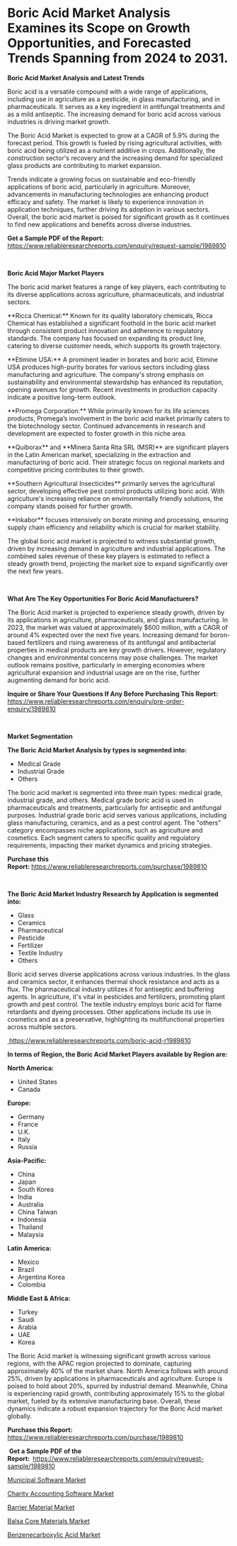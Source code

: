 <p><h1>Boric Acid Market Analysis Examines its Scope on Growth Opportunities, and Forecasted Trends Spanning from 2024 to 2031.</h1></p><p><strong>Boric Acid Market Analysis and Latest Trends</strong></p>
<p><p>Boric acid is a versatile compound with a wide range of applications, including use in agriculture as a pesticide, in glass manufacturing, and in pharmaceuticals. It serves as a key ingredient in antifungal treatments and as a mild antiseptic. The increasing demand for boric acid across various industries is driving market growth.</p><p>The Boric Acid Market is expected to grow at a CAGR of 5.9% during the forecast period. This growth is fueled by rising agricultural activities, with boric acid being utilized as a nutrient additive in crops. Additionally, the construction sector's recovery and the increasing demand for specialized glass products are contributing to market expansion. </p><p>Trends indicate a growing focus on sustainable and eco-friendly applications of boric acid, particularly in agriculture. Moreover, advancements in manufacturing technologies are enhancing product efficacy and safety. The market is likely to experience innovation in application techniques, further driving its adoption in various sectors. Overall, the boric acid market is poised for significant growth as it continues to find new applications and benefits across diverse industries.</p></p>
<p><strong>Get a Sample PDF of the Report:&nbsp;</strong> <a href="https://www.reliableresearchreports.com/enquiry/request-sample/1989810?utm_campaign=40&utm_medium=2&utm_source=Github&utm_content=ia&utm_term=15112024&utm_id=boric-acid">https://www.reliableresearchreports.com/enquiry/request-sample/1989810</a></p>
<p>&nbsp;</p>
<p><strong>Boric Acid Major Market Players</strong></p>
<p><p>The boric acid market features a range of key players, each contributing to its diverse applications across agriculture, pharmaceuticals, and industrial sectors. </p><p>**Ricca Chemical:** Known for its quality laboratory chemicals, Ricca Chemical has established a significant foothold in the boric acid market through consistent product innovation and adherence to regulatory standards. The company has focused on expanding its product line, catering to diverse customer needs, which supports its growth trajectory. </p><p>**Etimine USA:** A prominent leader in borates and boric acid, Etimine USA produces high-purity borates for various sectors including glass manufacturing and agriculture. The company's strong emphasis on sustainability and environmental stewardship has enhanced its reputation, opening avenues for growth. Recent investments in production capacity indicate a positive long-term outlook.</p><p>**Promega Corporation:** While primarily known for its life sciences products, Promega’s involvement in the boric acid market primarily caters to the biotechnology sector. Continued advancements in research and development are expected to foster growth in this niche area. </p><p>**Quiborax** and **Minera Santa Rita SRL (MSR)** are significant players in the Latin American market, specializing in the extraction and manufacturing of boric acid. Their strategic focus on regional markets and competitive pricing contributes to their growth.</p><p>**Southern Agricultural Insecticides** primarily serves the agricultural sector, developing effective pest control products utilizing boric acid. With agriculture's increasing reliance on environmentally friendly solutions, the company stands poised for further growth.</p><p>**Inkabor** focuses intensively on borate mining and processing, ensuring supply chain efficiency and reliability which is crucial for market stability.</p><p>The global boric acid market is projected to witness substantial growth, driven by increasing demand in agriculture and industrial applications. The combined sales revenue of these key players is estimated to reflect a steady growth trend, projecting the market size to expand significantly over the next few years.</p></p>
<p>&nbsp;</p>
<p><strong>What Are The Key Opportunities For Boric Acid Manufacturers?</strong></p>
<p><p>The Boric Acid market is projected to experience steady growth, driven by its applications in agriculture, pharmaceuticals, and glass manufacturing. In 2023, the market was valued at approximately $600 million, with a CAGR of around 4% expected over the next five years. Increasing demand for boron-based fertilizers and rising awareness of its antifungal and antibacterial properties in medical products are key growth drivers. However, regulatory changes and environmental concerns may pose challenges. The market outlook remains positive, particularly in emerging economies where agricultural expansion and industrial usage are on the rise, further augmenting demand for boric acid.</p></p>
<p><strong>Inquire or Share Your Questions If Any Before Purchasing This Report:</strong> <a href="https://www.reliableresearchreports.com/enquiry/pre-order-enquiry/1989810?utm_campaign=40&utm_medium=2&utm_source=Github&utm_content=ia&utm_term=15112024&utm_id=boric-acid">https://www.reliableresearchreports.com/enquiry/pre-order-enquiry/1989810</a></p>
<p>&nbsp;</p>
<p><strong>Market Segmentation</strong></p>
<p><strong>The Boric Acid Market Analysis by types is segmented into:</strong></p>
<p><ul><li>Medical Grade</li><li>Industrial Grade</li><li>Others</li></ul></p>
<p><p>The boric acid market is segmented into three main types: medical grade, industrial grade, and others. Medical grade boric acid is used in pharmaceuticals and treatments, particularly for antiseptic and antifungal purposes. Industrial grade boric acid serves various applications, including glass manufacturing, ceramics, and as a pest control agent. The "others" category encompasses niche applications, such as agriculture and cosmetics. Each segment caters to specific quality and regulatory requirements, impacting their market dynamics and pricing strategies.</p></p>
<p><strong>Purchase this Report:&nbsp;</strong><a href="https://www.reliableresearchreports.com/purchase/1989810?utm_campaign=40&utm_medium=2&utm_source=Github&utm_content=ia&utm_term=15112024&utm_id=boric-acid">https://www.reliableresearchreports.com/purchase/1989810</a></p>
<p>&nbsp;</p>
<p><strong>The Boric Acid Market Industry Research by Application is segmented into:</strong></p>
<p><ul><li>Glass</li><li>Ceramics</li><li>Pharmaceutical</li><li>Pesticide</li><li>Fertilizer</li><li>Textile Industry</li><li>Others</li></ul></p>
<p><p>Boric acid serves diverse applications across various industries. In the glass and ceramics sector, it enhances thermal shock resistance and acts as a flux. The pharmaceutical industry utilizes it for antiseptic and buffering agents. In agriculture, it's vital in pesticides and fertilizers, promoting plant growth and pest control. The textile industry employs boric acid for flame retardants and dyeing processes. Other applications include its use in cosmetics and as a preservative, highlighting its multifunctional properties across multiple sectors.</p></p>
<p><a href="https://www.reliableresearchreports.com/boric-acid-r1989810?utm_campaign=40&utm_medium=2&utm_source=Github&utm_content=ia&utm_term=15112024&utm_id=boric-acid">&nbsp;https://www.reliableresearchreports.com/boric-acid-r1989810</a></p>
<p><strong>In terms of Region, the Boric Acid Market Players available by Region are:</strong></p>
<p>
    <p> <strong> North America: </strong>
        <ul>
            <li>United States</li>
            <li>Canada</li>
        </ul>
        </p> 
    <p> <strong> Europe: </strong>
        <ul>
            <li>Germany</li>
            <li>France</li>
            <li>U.K.</li>
            <li>Italy</li>
            <li>Russia</li>
        </ul>
        </p> 
    <p> <strong> Asia-Pacific: </strong>
        <ul>
            <li>China</li>
            <li>Japan</li>
            <li>South Korea</li>
            <li>India</li>
            <li>Australia</li>
            <li>China Taiwan</li>
            <li>Indonesia</li>
            <li>Thailand</li>
            <li>Malaysia</li>
        </ul>
        </p> 
    <p> <strong> Latin America: </strong>
        <ul>
            <li>Mexico</li>
            <li>Brazil</li>
            <li>Argentina Korea</li>
            <li>Colombia</li>
        </ul>
        </p> 
    <p> <strong> Middle East & Africa: </strong>
        <ul>
            <li>Turkey</li>
            <li>Saudi</li>
            <li>Arabia</li>
            <li>UAE</li>
            <li>Korea</li>
        </ul>
    </p>
    </p>
<p><p>The Boric Acid market is witnessing significant growth across various regions, with the APAC region projected to dominate, capturing approximately 40% of the market share. North America follows with around 25%, driven by applications in pharmaceuticals and agriculture. Europe is poised to hold about 20%, spurred by industrial demand. Meanwhile, China is experiencing rapid growth, contributing approximately 15% to the global market, fueled by its extensive manufacturing base. Overall, these dynamics indicate a robust expansion trajectory for the Boric Acid market globally.</p></p>
<p><strong>Purchase this Report: </strong><a href="https://www.reliableresearchreports.com/purchase/1989810?utm_campaign=40&utm_medium=2&utm_source=Github&utm_content=ia&utm_term=15112024&utm_id=boric-acid">https://www.reliableresearchreports.com/purchase/1989810</a></p>
<p>&nbsp;<strong>Get a Sample PDF of the Report:&nbsp;&nbsp;</strong><a href="https://www.reliableresearchreports.com/enquiry/request-sample/1989810?utm_campaign=40&utm_medium=2&utm_source=Github&utm_content=ia&utm_term=15112024&utm_id=boric-acid">https://www.reliableresearchreports.com/enquiry/request-sample/1989810</a></p>
<p><strong></strong></p>
<p><p><a href="https://issuu.com/reportprime-2/docs/municipal-software-market-size-2030_8ad79d4fa439df?utm_campaign=40&utm_medium=2&utm_source=Github&utm_content=ia&utm_term=15112024&utm_id=boric-acid">Municipal Software Market</a></p><p><a href="https://issuu.com/reportprime-2/docs/charity-accounting-software-market-_bebadee9606301?utm_campaign=40&utm_medium=2&utm_source=Github&utm_content=ia&utm_term=15112024&utm_id=boric-acid">Charity Accounting Software Market</a></p><p><a href="https://www.linkedin.com/pulse/emerging-trends-barrier-material-market-global-outlook-future-onawc?utm_campaign=40&utm_medium=2&utm_source=Github&utm_content=ia&utm_term=15112024&utm_id=boric-acid">Barrier Material Market</a></p><p><a href="https://github.com/abbislposival/Market-Research-Report-List-1/blob/main/balsa-core-materials-market.md?utm_campaign=40&utm_medium=2&utm_source=Github&utm_content=ia&utm_term=15112024&utm_id=boric-acid">Balsa Core Materials Market</a></p><p><a href="https://www.linkedin.com/pulse/global-benzenecarboxylic-acid-market-trends-insights-growth-sedcc?utm_campaign=40&utm_medium=2&utm_source=Github&utm_content=ia&utm_term=15112024&utm_id=boric-acid">Benzenecarboxylic Acid Market</a></p></p>